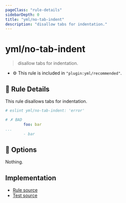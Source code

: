 ```yaml
---
pageClass: "rule-details"
sidebarDepth: 0
title: "yml/no-tab-indent"
description: "disallow tabs for indentation."
---
```

# yml/no-tab-indent

> disallow tabs for indentation.

- :gear: This rule is included in `"plugin:yml/recommended"`.

## :book: Rule Details

This rule disallows tabs for indentation.

<eslint-code-block>

```yaml
# eslint yml/no-tab-indent: 'error'

# ✗ BAD
		foo: bar
...
		- bar
```

</eslint-code-block>

## :wrench: Options

Nothing.

## Implementation

- [Rule source](https://github.com/ota-meshi/eslint-plugin-yml/blob/master/src/rules/no-tab-indent.ts)
- [Test source](https://github.com/ota-meshi/eslint-plugin-yml/blob/master/tests/src/rules/no-tab-indent.js)
